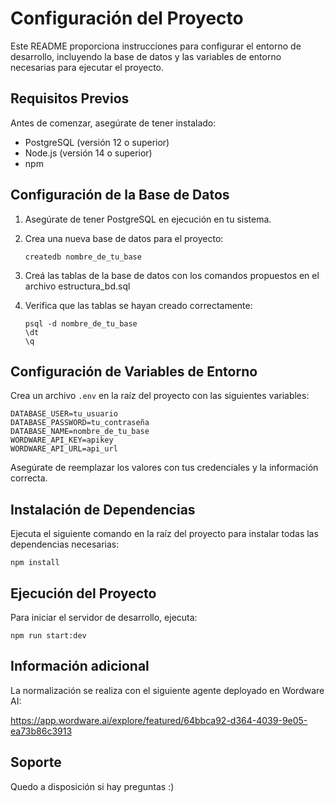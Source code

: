 # Configuración del Proyecto

Este README proporciona instrucciones para configurar el entorno de desarrollo, incluyendo la base de datos y las variables de entorno necesarias para ejecutar el proyecto.

## Requisitos Previos

Antes de comenzar, asegúrate de tener instalado:

- PostgreSQL (versión 12 o superior)
- Node.js (versión 14 o superior)
- npm 

## Configuración de la Base de Datos

1. Asegúrate de tener PostgreSQL en ejecución en tu sistema.

2. Crea una nueva base de datos para el proyecto:

   ```
   createdb nombre_de_tu_base
   ```

3. Creá las tablas de la base de datos con los comandos propuestos en el archivo estructura_bd.sql


4. Verifica que las tablas se hayan creado correctamente:

   ```
   psql -d nombre_de_tu_base
   \dt
   \q
   ```

## Configuración de Variables de Entorno

Crea un archivo `.env` en la raíz del proyecto con las siguientes variables:

```
DATABASE_USER=tu_usuario
DATABASE_PASSWORD=tu_contraseña
DATABASE_NAME=nombre_de_tu_base
WORDWARE_API_KEY=apikey
WORDWARE_API_URL=api_url
```

Asegúrate de reemplazar los valores con tus credenciales y la información correcta.

## Instalación de Dependencias

Ejecuta el siguiente comando en la raíz del proyecto para instalar todas las dependencias necesarias:

```
npm install
```

## Ejecución del Proyecto

Para iniciar el servidor de desarrollo, ejecuta:

```
npm run start:dev
```

## Información adicional

La normalización se realiza con el siguiente agente deployado en Wordware AI:

https://app.wordware.ai/explore/featured/64bbca92-d364-4039-9e05-ea73b86c3913

## Soporte

Quedo a disposición si hay preguntas :)
